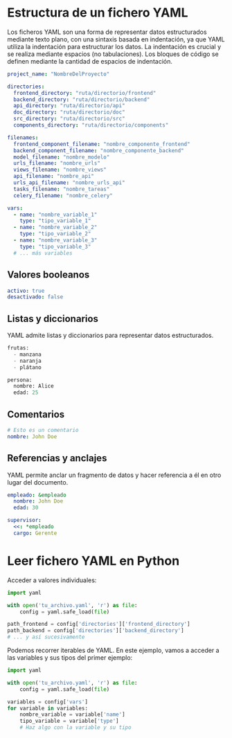 # Estructura de un fichero YAML

Los ficheros YAML son una forma de representar datos estructurados mediante texto plano, con una sintaxis basada en indentación, ya que YAML utiliza la indentación para estructurar los datos. La indentación es crucial y se realiza mediante espacios (no tabulaciones). Los bloques de código se definen mediante la cantidad de espacios de indentación.

``` yaml
project_name: "NombreDelProyecto"

directories:
  frontend_directory: "ruta/directorio/frontend"
  backend_directory: "ruta/directorio/backend"
  api_directory: "ruta/directorio/api"
  doc_directory: "ruta/directorio/doc"
  src_directory: "ruta/directorio/src"
  components_directory: "ruta/directorio/components"

filenames:
  frontend_component_filename: "nombre_componente_frontend"
  backend_component_filename: "nombre_componente_backend"
  model_filename: "nombre_modelo"
  urls_filename: "nombre_urls"
  views_filename: "nombre_views"
  api_filename: "nombre_api"
  urls_api_filename: "nombre_urls_api"
  tasks_filename: "nombre_tareas"
  celery_filename: "nombre_celery"

vars:
  - name: "nombre_variable_1"
    type: "tipo_variable_1"
  - name: "nombre_variable_2"
    type: "tipo_variable_2"
  - name: "nombre_variable_3"
    type: "tipo_variable_3"
  # ... más variables
```

## Valores booleanos

``` yaml
activo: true
desactivado: false
```


## Listas y diccionarios

YAML admite listas y diccionarios para representar datos estructurados.

``` py
frutas:
  - manzana
  - naranja
  - plátano

persona:
  nombre: Alice
  edad: 25
```

## Comentarios

``` yaml
# Esto es un comentario
nombre: John Doe
```

## Referencias y anclajes

YAML permite anclar un fragmento de datos y hacer referencia a él en otro lugar del documento.

``` yaml
empleado: &empleado
  nombre: John Doe
  edad: 30

supervisor:
  <<: *empleado
  cargo: Gerente
```

# Leer fichero YAML en Python

Acceder a valores individuales:

``` py
import yaml

with open('tu_archivo.yaml', 'r') as file:
    config = yaml.safe_load(file)

path_frontend = config['directories']['frontend_directory']
path_backend = config['directories']['backend_directory']
# ... y así sucesivamente
```

Podemos recorrer iterables de YAML. En este ejemplo, vamos a acceder a las variables y sus tipos del primer ejemplo:

``` py
import yaml

with open('tu_archivo.yaml', 'r') as file:
    config = yaml.safe_load(file)

variables = config['vars']
for variable in variables:
    nombre_variable = variable['name']
    tipo_variable = variable['type']
    # Haz algo con la variable y su tipo
```
